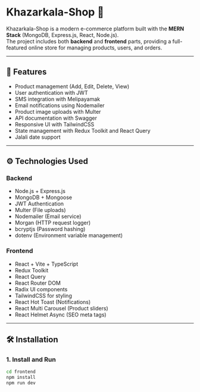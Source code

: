 # Khazarkala-Shop 🛒

Khazarkala-Shop is a modern e-commerce platform built with the **MERN Stack** (MongoDB, Express.js, React, Node.js).  
The project includes both **backend** and **frontend** parts, providing a full-featured online store for managing products, users, and orders.

---

## 🚀 Features
- Product management (Add, Edit, Delete, View)  
- User authentication with JWT  
- SMS integration with Melipayamak  
- Email notifications using Nodemailer  
- Product image uploads with Multer  
- API documentation with Swagger  
- Responsive UI with TailwindCSS  
- State management with Redux Toolkit and React Query  
- Jalali date support

---

## ⚙️ Technologies Used

### Backend
- Node.js + Express.js  
- MongoDB + Mongoose  
- JWT Authentication  
- Multer (File uploads)  
- Nodemailer (Email service)  
- Morgan (HTTP request logger)  
- bcryptjs (Password hashing)  
- dotenv (Environment variable management)

### Frontend
- React + Vite + TypeScript  
- Redux Toolkit  
- React Query  
- React Router DOM  
- Radix UI components  
- TailwindCSS for styling  
- React Hot Toast (Notifications)  
- React Multi Carousel (Product sliders)  
- React Helmet Async (SEO meta tags)

---

## 🛠️ Installation

### 1. Install and Run
```bash
cd frontend
npm install
npm run dev
